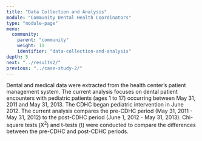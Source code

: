 ```yaml
---
title: "Data Collection and Analysis"
module: "Community Dental Health Coordinators"
type: "module-page"
menu:
  community:
    parent: "community"
    weight: 11
    identifier: "data-collection-and-analysis"
depth: 5
next: "../results2/"
previous: "../case-study-2/"
---
```

<div class="pageblock"><p>Dental and medical data were extracted from the health center’s patient management system. The current analysis focuses on dental patient encounters with pediatric patients (ages 1 to 17) occurring between May 31, 2011 and May 31, 2013. The CDHC began pediatric intervention in June 2012. The current analysis compares the pre-CDHC period (May 31, 2011 - May 31, 2012) to the post-CDHC period (June 1, 2012 - May 31, 2013). Chi-square tests (Χ<sup>2</sup>) and t-tests (t) were conducted to compare the differences between the pre-CDHC and post-CDHC periods.</p>
</div>